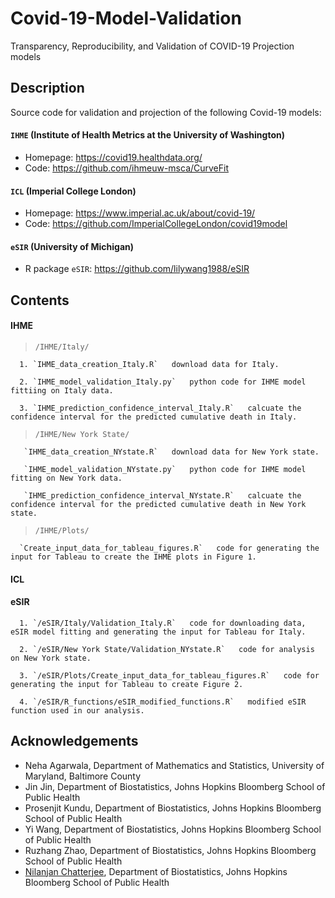 # Covid-19-Model-Validation
Transparency, Reproducibility, and Validation of COVID-19 Projection models

## Description
Source code for validation and projection of the following Covid-19 models:

#### `IHME` (Institute of Health Metrics at the University of Washington) 

* Homepage: https://covid19.healthdata.org/
* Code: https://github.com/ihmeuw-msca/CurveFit

#### `ICL` (Imperial College London)

* Homepage: https://www.imperial.ac.uk/about/covid-19/
* Code: https://github.com/ImperialCollegeLondon/covid19model

#### `eSIR` (University of Michigan)

* R package `eSIR`: https://github.com/lilywang1988/eSIR


## Contents

#### IHME
> `/IHME/Italy/`

      1. `IHME_data_creation_Italy.R`   download data for Italy.
      
      2. `IHME_model_validation_Italy.py`   python code for IHME model fittiing on Italy data.
      
      3. `IHME_prediction_confidence_interval_Italy.R`   calcuate the confidence interval for the predicted cumulative death in Italy.

> `/IHME/New York State/`

       `IHME_data_creation_NYstate.R`   download data for New York state.
      
       `IHME_model_validation_NYstate.py`   python code for IHME model fitting on New York data.
      
       `IHME_prediction_confidence_interval_NYstate.R`   calcuate the confidence interval for the predicted cumulative death in New York state.

> `/IHME/Plots/`
      
      `Create_input_data_for_tableau_figures.R`   code for generating the input for Tableau to create the IHME plots in Figure 1.
#### ICL


#### eSIR

      1. `/eSIR/Italy/Validation_Italy.R`   code for downloading data, eSIR model fitting and generating the input for Tableau for Italy.
      
      2. `/eSIR/New York State/Validation_NYstate.R`   code for analysis on New York state.
      
      3. `/eSIR/Plots/Create_input_data_for_tableau_figures.R`   code for generating the input for Tableau to create Figure 2.
      
      4. `/eSIR/R_functions/eSIR_modified_functions.R`   modified eSIR function used in our analysis.






## Acknowledgements
* Neha Agarwala, Department of Mathematics and Statistics, University of Maryland, Baltimore County
* Jin Jin, Department of Biostatistics, Johns Hopkins Bloomberg School of Public Health
* Prosenjit Kundu, Department of Biostatistics, Johns Hopkins Bloomberg School of Public Health
* Yi Wang, Department of Biostatistics, Johns Hopkins Bloomberg School of Public Health
* Ruzhang Zhao, Department of Biostatistics, Johns Hopkins Bloomberg School of Public Health
* [Nilanjan Chatterjee](https://nilanjanchatterjee.org/), Department of Biostatistics, Johns Hopkins Bloomberg School of Public Health
 

